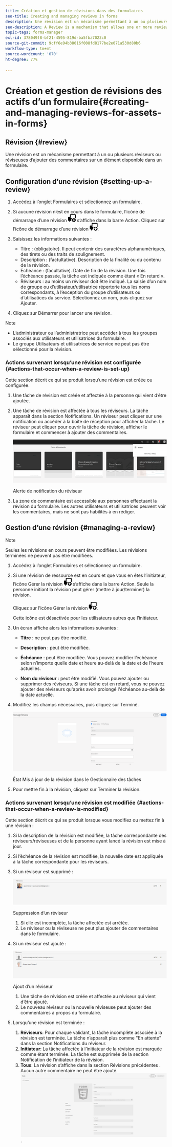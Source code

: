 ```yaml
---
title: Création et gestion de révisions dans des formulaires
seo-title: Creating and managing reviews in forms
description: Une révision est un mécanisme permettant à un ou plusieurs réviseurs d’ajouter des commentaires sur un élément disponible dans un formulaire.
seo-description: A Review is a mechanism that allows one or more reviewers to comment on an asset that is available in a form.
topic-tags: forms-manager
exl-id: 378049f8-bf21-4595-819d-ba5fba7023c0
source-git-commit: 9cff6e94b38016f008fd8177be2e071a530d80b6
workflow-type: tm+mt
source-wordcount: '670'
ht-degree: 77%

---
```


# Création et gestion de révisions des actifs d’un formulaire{#creating-and-managing-reviews-for-assets-in-forms}

## Révision {#review}

Une révision est un mécanisme permettant à un ou plusieurs réviseurs ou réviseuses d’ajouter des commentaires sur un élément disponible dans un formulaire.

## Configuration d’une révision {#setting-up-a-review}

1. Accédez à l’onglet Formulaires et sélectionnez un formulaire.
1. Si aucune révision n’est en cours dans le formulaire, l’icône de démarrage d’une révision ![aem6forms_review_chat_comment](assets/aem6forms_review_chat_comment.png) s’affiche dans la barre Action. Cliquez sur l’icône de démarrage d’une révision ![aem6forms_review_chat_comment](assets/aem6forms_review_chat_comment.png).
1. Saisissez les informations suivantes :

   * Titre : (obligatoire). Il peut contenir des caractères alphanumériques, des tirets ou des traits de soulignement.
   * Description : (factultative). Description de la finalité ou du contenu de la révision.
   * Echéance : (facultative). Date de fin de la révision. Une fois l’échéance passée, la tâche est indiquée comme étant « En retard ».
   * Réviseurs : au moins un réviseur doit être indiqué. La saisie d’un nom de groupe ou d’utilisateur/utilisatrice répertorie tous les noms correspondants, à l’exception du groupe d’utilisateurs ou d’utilisatices du service. Sélectionnez un nom, puis cliquez sur Ajouter.

1. Cliquez sur Démarrer pour lancer une révision.

>[!NOTE]
>
>* L’administrateur ou l’administratrice peut accéder à tous les groupes associés aux utilisateurs et utilisatrices du formulaire.
>* Le groupe Utilisateurs et utilisatrices de service ne peut pas être sélectionné pour la révision.


### Actions survenant lorsqu’une révision est configurée {#actions-that-occur-when-a-review-is-set-up}

Cette section décrit ce qui se produit lorsqu’une révision est créée ou configurée.

1. Une tâche de révision est créée et affectée à la personne qui vient d’être ajoutée.
1. Une tâche de révision est affectée à tous les réviseurs. La tâche apparaît dans la section Notifications. Un réviseur peut cliquer sur une notification ou accéder à la boîte de réception pour afficher la tâche. Le réviseur peut cliquer pour ouvrir la tâche de révision, afficher le formulaire et commencer à ajouter des commentaires.

   ![Alerte de notification du réviseur](assets/review-notification-img.png)

   Alerte de notification du réviseur

1. La zone de commentaire est accessible aux personnes effectuant la révision du formulaire. Les autres utilisateurs et utilisatrices peuvent voir les commentaires, mais ne sont pas habilités à en rédiger.

## Gestion d’une révision {#managing-a-review}

>[!NOTE]
>
>Seules les révisions en cours peuvent être modifiées. Les révisions terminées ne peuvent pas être modifiées.

1. Accédez à l’onglet Formulaires et sélectionnez un formulaire.

1. Si une révision de ressource est en cours et que vous en êtes l’initiateur, l’icône Gérer la révision ![aem6forms_review_chat_comment](assets/aem6forms_review_chat_comment.png) s’affiche dans la barre Action. Seule la personne initiant la révision peut gérer (mettre à jour/terminer) la révision.

   Cliquez sur l’icône Gérer la révision ![aem6forms_review_chat_comment](assets/aem6forms_review_chat_comment.png).

   Cette icône est désactivée pour les utilisateurs autres que l’initiateur.

1. Un écran affiche alors les informations suivantes :

   * **Titre** : ne peut pas être modifié.

   * **Description** : peut être modifiée.

   * **Échéance** : peut être modifiée. Vous pouvez modifier l’échéance selon n’importe quelle date et heure au-delà de la date et de l’heure actuelles.

   * **Nom du réviseur** : peut être modifié. Vous pouvez ajouter ou supprimer des réviseurs. Si une tâche est en retard, vous ne pouvez ajouter des réviseurs qu&#39;après avoir prolongé l&#39;échéance au-delà de la date actuelle.

1. Modifiez les champs nécessaires, puis cliquez sur Terminé.

   ![État Mis à jour de la révision dans le Gestionnaire des tâches](assets/manage-review-img.png)

   État Mis à jour de la révision dans le Gestionnaire des tâches

1. Pour mettre fin à la révision, cliquez sur Terminer la révision.

### Actions survenant lorsqu’une révision est modifiée {#actions-that-occur-when-a-review-is-modified}

Cette section décrit ce qui se produit lorsque vous modifiez ou mettez fin à une révision :

1. Si la description de la révision est modifiée, la tâche correspondante des réviseurs/réviseuses et de la personne ayant lancé la révision est mise à jour.
1. Si l’échéance de la révision est modifiée, la nouvelle date est appliquée à la tâche correspondante pour les réviseurs.

1. Si un réviseur est supprimé :

   ![Suppression d’un réviseur](assets/removeduser.png)

   Suppression d’un réviseur

   1. Si elle est incomplète, la tâche affectée est arrêtée.
   1. Le réviseur ou la réviseuse ne peut plus ajouter de commentaires dans le formulaire.

1. Si un réviseur est ajouté :

   ![Ajout d’un réviseur](assets/addedreviewer.png)

   Ajout d’un réviseur

   1. Une tâche de révision est créée et affectée au réviseur qui vient d’être ajouté.
   1. Le nouveau réviseur ou la nouvelle réviseuse peut ajouter des commentaires à propos du formulaire.

1. Lorsqu’une révision est terminée :

   1. **Réviseurs**: Pour chaque validant, la tâche incomplète associée à la révision est terminée. La tâche n’apparaît plus comme &quot;En attente&quot; dans la section Notifications du réviseur.
   1. **Initiateur**: La tâche affectée à l’initiateur de la révision est marquée comme étant terminée. La tâche est supprimée de la section Notification de l’initiateur de la révision.
   1. **Tous**: La révision s’affiche dans la section Révisions précédentes . Aucun autre commentaire ne peut être ajouté.
      ![Révision terminée](assets/review-complete-imgg.png).
